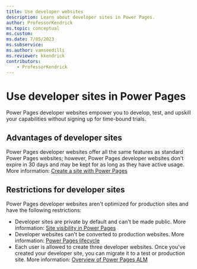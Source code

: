 ```yaml
---
title: Use developer websites
description: Learn about developer sites in Power Pages.
author: ProfessorKendrick
ms.topic: conceptual
ms.custom: 
ms.date: 7/05/2023
ms.subservice:
ms.author: vamseedilli
ms.reviewer: kkendrick
contributors:
    - ProfessorKendrick
---
```


# Use developer sites in Power Pages

Power Pages developer websites empower you to develop, test, and upskill your capabilities without signing up for time-bound trials. 

## Advantages of developer sites

Power Pages developer websites offer all the same features as standard Power Pages websites; however, Power Pages developer websites don't expire in 30 days and may be kept for as long as they have active usage. More information: [Create a site with Power Pages](create-manage.md)

## Restrictions for developer sites

Power Pages developer websites aren't optimized for production sites and have the following restrictions:

- Developer sites are private by default and can't be made public. More information: [Site visibility in Power Pages](../security/site-visibility.md)
- Developer websites can't be converted to production websites. More information: [Power Pages lifecycle](../admin/lifecycle.md)
- Each user is allowed to create three developer websites. Once you've created your developer site, you can migrate it to a test or production site. More information: [Overview of Power Pages ALM](../configure/portals-alm.md)

    
